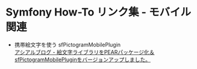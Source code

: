 Symfony How-To リンク集 - モバイル関連
======================================

- 携帯絵文字を使う sfPictogramMobilePlugin<br />
  [アシアルブログ - 絵文字ライブラリをPEARパッケージ化＆sfPictogramMobilePluginをバージョンアップしました。](http://blog.asial.co.jp/380)



